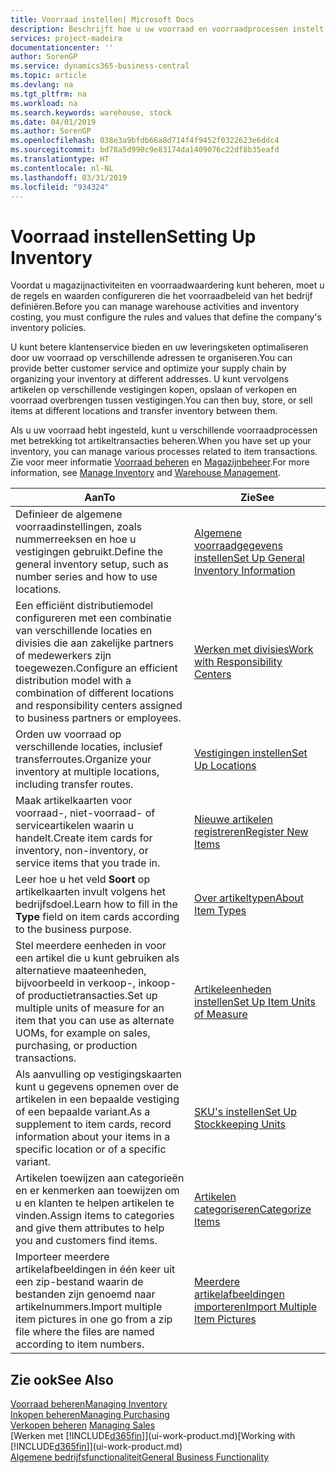 ```yaml
---
title: Voorraad instellen| Microsoft Docs
description: Beschrijft hoe u uw voorraad en voorraadprocessen instelt, inclusief transferroutes en locaties, zoals magazijnen.
services: project-madeira
documentationcenter: ''
author: SorenGP
ms.service: dynamics365-business-central
ms.topic: article
ms.devlang: na
ms.tgt_pltfrm: na
ms.workload: na
ms.search.keywords: warehouse, stock
ms.date: 04/01/2019
ms.author: SorenGP
ms.openlocfilehash: 038e3a9bfdb66a8d714f4f9452f0322623e6ddc4
ms.sourcegitcommit: bd78a5d990c9e83174da1409076c22df8b35eafd
ms.translationtype: HT
ms.contentlocale: nl-NL
ms.lasthandoff: 03/31/2019
ms.locfileid: "934324"
---
```

# <a name="setting-up-inventory"></a><span data-ttu-id="4dbe5-103">Voorraad instellen</span><span class="sxs-lookup"><span data-stu-id="4dbe5-103">Setting Up Inventory</span></span>
<span data-ttu-id="4dbe5-104">Voordat u magazijnactiviteiten en voorraadwaardering kunt beheren, moet u de regels en waarden configureren die het voorraadbeleid van het bedrijf definiëren.</span><span class="sxs-lookup"><span data-stu-id="4dbe5-104">Before you can manage warehouse activities and inventory costing, you must configure the rules and values that define the company's inventory policies.</span></span>

<span data-ttu-id="4dbe5-105">U kunt betere klantenservice bieden en uw leveringsketen optimaliseren door uw voorraad op verschillende adressen te organiseren.</span><span class="sxs-lookup"><span data-stu-id="4dbe5-105">You can provide better customer service and optimize your supply chain by organizing your inventory at different addresses.</span></span> <span data-ttu-id="4dbe5-106">U kunt vervolgens artikelen op verschillende vestigingen kopen, opslaan of verkopen en voorraad overbrengen tussen vestigingen.</span><span class="sxs-lookup"><span data-stu-id="4dbe5-106">You can then buy, store, or sell items at different locations and transfer inventory between them.</span></span>

<span data-ttu-id="4dbe5-107">Als u uw voorraad hebt ingesteld, kunt u verschillende voorraadprocessen met betrekking tot artikeltransacties beheren.</span><span class="sxs-lookup"><span data-stu-id="4dbe5-107">When you have set up your inventory, you can manage various processes related to item transactions.</span></span> <span data-ttu-id="4dbe5-108">Zie voor meer informatie [Voorraad beheren](inventory-manage-inventory.md) en [Magazijnbeheer](warehouse-manage-warehouse.md).</span><span class="sxs-lookup"><span data-stu-id="4dbe5-108">For more information, see [Manage Inventory](inventory-manage-inventory.md) and [Warehouse Management](warehouse-manage-warehouse.md).</span></span>

| <span data-ttu-id="4dbe5-109">Aan</span><span class="sxs-lookup"><span data-stu-id="4dbe5-109">To</span></span> | <span data-ttu-id="4dbe5-110">Zie</span><span class="sxs-lookup"><span data-stu-id="4dbe5-110">See</span></span> |
| --- | --- |
| <span data-ttu-id="4dbe5-111">Definieer de algemene voorraadinstellingen, zoals nummerreeksen en hoe u vestigingen gebruikt.</span><span class="sxs-lookup"><span data-stu-id="4dbe5-111">Define the general inventory setup, such as number series and how to use locations.</span></span> |[<span data-ttu-id="4dbe5-112">Algemene voorraadgegevens instellen</span><span class="sxs-lookup"><span data-stu-id="4dbe5-112">Set Up General Inventory Information</span></span>](inventory-how-setup-general.md) |
|<span data-ttu-id="4dbe5-113">Een efficiënt distributiemodel configureren met een combinatie van verschillende locaties en divisies die aan zakelijke partners of medewerkers zijn toegewezen.</span><span class="sxs-lookup"><span data-stu-id="4dbe5-113">Configure an efficient distribution model with a combination of different locations and responsibility centers assigned to business partners or employees.</span></span>|[<span data-ttu-id="4dbe5-114">Werken met divisies</span><span class="sxs-lookup"><span data-stu-id="4dbe5-114">Work with Responsibility Centers</span></span>](inventory-responsibility-centers.md)|
| <span data-ttu-id="4dbe5-115">Orden uw voorraad op verschillende locaties, inclusief transferroutes.</span><span class="sxs-lookup"><span data-stu-id="4dbe5-115">Organize your inventory at multiple locations, including transfer routes.</span></span> |[<span data-ttu-id="4dbe5-116">Vestigingen instellen</span><span class="sxs-lookup"><span data-stu-id="4dbe5-116">Set Up Locations</span></span>](inventory-how-register-new-items.md) |
| <span data-ttu-id="4dbe5-117">Maak artikelkaarten voor voorraad-, niet-voorraad- of serviceartikelen waarin u handelt.</span><span class="sxs-lookup"><span data-stu-id="4dbe5-117">Create item cards for inventory, non-inventory, or service items that you trade in.</span></span> |[<span data-ttu-id="4dbe5-118">Nieuwe artikelen registreren</span><span class="sxs-lookup"><span data-stu-id="4dbe5-118">Register New Items</span></span>](inventory-how-register-new-items.md) |
|<span data-ttu-id="4dbe5-119">Leer hoe u het veld **Soort** op artikelkaarten invult volgens het bedrijfsdoel.</span><span class="sxs-lookup"><span data-stu-id="4dbe5-119">Learn how to fill in the **Type** field on item cards according to the business purpose.</span></span>|[<span data-ttu-id="4dbe5-120">Over artikeltypen</span><span class="sxs-lookup"><span data-stu-id="4dbe5-120">About Item Types</span></span>](inventory-about-item-types.md)|
|<span data-ttu-id="4dbe5-121">Stel meerdere eenheden in voor een artikel die u kunt gebruiken als alternatieve maateenheden, bijvoorbeeld in verkoop-, inkoop- of productietransacties.</span><span class="sxs-lookup"><span data-stu-id="4dbe5-121">Set up multiple units of measure for an item that you can use as alternate UOMs, for example on sales, purchasing, or production transactions.</span></span>|[<span data-ttu-id="4dbe5-122">Artikeleenheden instellen</span><span class="sxs-lookup"><span data-stu-id="4dbe5-122">Set Up Item Units of Measure</span></span>](inventory-how-setup-units-of-measure.md)|
|<span data-ttu-id="4dbe5-123">Als aanvulling op vestigingskaarten kunt u gegevens opnemen over de artikelen in een bepaalde vestiging of een bepaalde variant.</span><span class="sxs-lookup"><span data-stu-id="4dbe5-123">As a supplement to item cards, record information about your items in a specific location or of a specific variant.</span></span>|[<span data-ttu-id="4dbe5-124">SKU's instellen</span><span class="sxs-lookup"><span data-stu-id="4dbe5-124">Set Up Stockkeeping Units</span></span>](inventory-how-to-set-up-stockkeeping-units.md)|
| <span data-ttu-id="4dbe5-125">Artikelen toewijzen aan categorieën en er kenmerken aan toewijzen om u en klanten te helpen artikelen te vinden.</span><span class="sxs-lookup"><span data-stu-id="4dbe5-125">Assign items to categories and give them attributes to help you and customers find items.</span></span> |[<span data-ttu-id="4dbe5-126">Artikelen categoriseren</span><span class="sxs-lookup"><span data-stu-id="4dbe5-126">Categorize Items</span></span>](inventory-how-categorize-items.md) |
|<span data-ttu-id="4dbe5-127">Importeer meerdere artikelafbeeldingen in één keer uit een zip-bestand waarin de bestanden zijn genoemd naar artikelnummers.</span><span class="sxs-lookup"><span data-stu-id="4dbe5-127">Import multiple item pictures in one go from a zip file where the files are named according to item numbers.</span></span>|[<span data-ttu-id="4dbe5-128">Meerdere artikelafbeeldingen importeren</span><span class="sxs-lookup"><span data-stu-id="4dbe5-128">Import Multiple Item Pictures</span></span>](inventory-how-import-item-pictures.md)|

## <a name="see-also"></a><span data-ttu-id="4dbe5-129">Zie ook</span><span class="sxs-lookup"><span data-stu-id="4dbe5-129">See Also</span></span>
[<span data-ttu-id="4dbe5-130">Voorraad beheren</span><span class="sxs-lookup"><span data-stu-id="4dbe5-130">Managing Inventory</span></span>](inventory-manage-inventory.md)  
[<span data-ttu-id="4dbe5-131">Inkopen beheren</span><span class="sxs-lookup"><span data-stu-id="4dbe5-131">Managing Purchasing</span></span>](purchasing-manage-purchasing.md)  
<span data-ttu-id="4dbe5-132">[Verkopen beheren](sales-manage-sales.md)  </span><span class="sxs-lookup"><span data-stu-id="4dbe5-132">[Managing Sales](sales-manage-sales.md)  </span></span>  
<span data-ttu-id="4dbe5-133">[Werken met [!INCLUDE[d365fin](includes/d365fin_md.md)]](ui-work-product.md)</span><span class="sxs-lookup"><span data-stu-id="4dbe5-133">[Working with [!INCLUDE[d365fin](includes/d365fin_md.md)]](ui-work-product.md)</span></span>  
[<span data-ttu-id="4dbe5-134">Algemene bedrijfsfunctionaliteit</span><span class="sxs-lookup"><span data-stu-id="4dbe5-134">General Business Functionality</span></span>](ui-across-business-areas.md)
